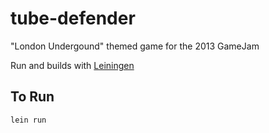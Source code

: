 tube-defender
=============

"London Undergound" themed game for the 2013 GameJam

Run and builds with [Leiningen](https://github.com/technomancy/leiningen)

To Run
------
```
lein run
```

